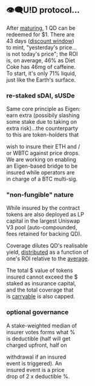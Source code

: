 
## 👁‍🗨U!D protocol...
   
After [maturing](https://www.investopedia.com/terms/z/zero-couponbond.asp), 1 QD can be   
redeemed for $1. There are  
43 days ([discount window]((https://bit.ly/3q4tShS)))  
to mint, "yesterday's price...  
is not today's price"; the ROI  
is, on average, 46%  as Diet  
Coke has 46mg of caffeine.  
To start, it's only 71% liquid,  
just like the Earth's surface.  

### re-staked sDAI, sUSDe

Same core principle as Eigen:  
earn extra (possibily slashing  
some stake due to taking on  
extra risk)...the counterparty  
to this are token-holders that  

wish to insure their ETH and /   
or WBTC against price drops.  
We are working on enabling   
an Eigen-based bridge to be  
insured while operators are  
in charge of a BTC multi-sig.

### "non-fungible" nature  

While insured by the contract  
tokens are also deployed as LP  
capital in the largest Uniswap  
V3 pool (auto-compounded,  
fees retained for backing QD).  

Coverage dilutes QD's realisable  
yield, [distributed](https://www.youtube.com/clip/UgkxOMAUJfrx-_ABwnargyEURpPygXEXJ_d9) as a function of  
one's ROI relative to the [average](https://github.com/QuidLabs/QD/blob/main/contracts/MOulinette.sol#L412).

The total $ value of tokens  
insured cannot exceed the $  
staked as insurance capital,  
and the total coverage that  
is [carryable](https://en.wikipedia.org/wiki/Cost_of_carry) is also capped.  

### optional governance

A stake-weighted median of  
insurer votes forms what %  
is deductible (half will get  
charged upfront, half on  

withdrawal if an insured  
event is triggered). An  
insured event is a price  
drop of 2 x deductible %.  

